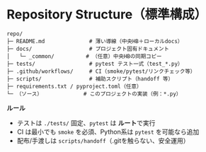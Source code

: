 # Repository Structure（標準構成）

```
repo/
├─ README.md              # 薄い導線（中央HB＋ローカルdocs）
├─ docs/                  # プロジェクト固有ドキュメント
│   └─ _common/          # （任意）中央HBの同期コピー
├─ tests/                 # pytest テスト一式（test_*.py）
├─ .github/workflows/     # CI（smoke/pytest/リンクチェック等）
├─ scripts/               # 補助スクリプト（handoff 等）
├─ requirements.txt / pyproject.toml（任意）
└─ （ソース）             # このプロジェクトの実装（例：*.py）
```

**ルール**
- テストは `./tests/` 固定、`pytest` は **ルート**で実行
- CI は最小でも `smoke` を必須、Python系は `pytest` を可能なら追加
- 配布/手渡しは `scripts/handoff`（.gitを触らない、安全運用）
